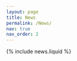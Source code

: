 ```yaml
---
layout: page
title: News
permalink: /News/
nav: true
nav_order: 2
---
```


{% include news.liquid %}
